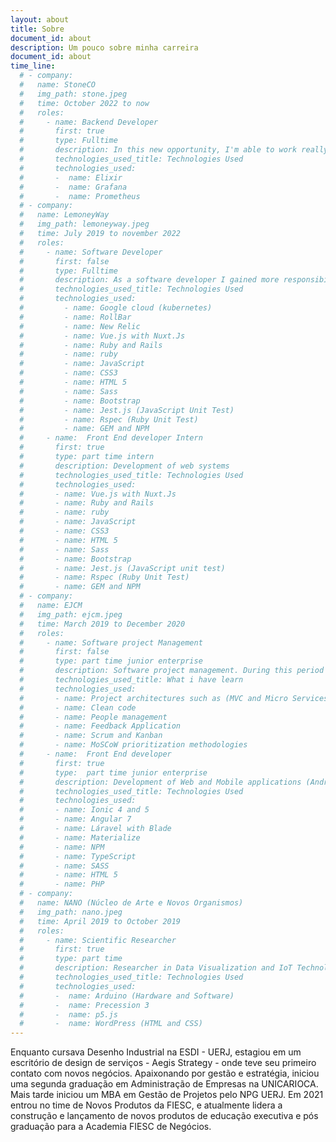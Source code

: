 ```yaml
---
layout: about
title: Sobre
document_id: about
description: Um pouco sobre minha carreira 
document_id: about
time_line:
  # - company: 
  #   name: StoneCO
  #   img_path: stone.jpeg
  #   time: October 2022 to now
  #   roles:
  #     - name: Backend Developer
  #       first: true
  #       type: Fulltime
  #       description: In this new opportunity, I'm able to work really deep on finances and improve my skills in functional programming with Elixir.
  #       technologies_used_title: Technologies Used
  #       technologies_used:
  #       -  name: Elixir
  #       -  name: Grafana
  #       -  name: Prometheus
  # - company: 
  #   name: LemoneyWay
  #   img_path: lemoneyway.jpeg
  #   time: July 2019 to november 2022
  #   roles:
  #     - name: Software Developer 
  #       first: false
  #       type: Fulltime 
  #       description: As a software developer I gained more responsibilities within the development team. I also maintaining knowledge of my previous position and learning new technologies
  #       technologies_used_title: Technologies Used
  #       technologies_used:
  #         - name: Google cloud (kubernetes)
  #         - name: RollBar
  #         - name: New Relic
  #         - name: Vue.js with Nuxt.Js
  #         - name: Ruby and Rails
  #         - name: ruby
  #         - name: JavaScript
  #         - name: CSS3
  #         - name: HTML 5
  #         - name: Sass
  #         - name: Bootstrap
  #         - name: Jest.js (JavaScript Unit Test)
  #         - name: Rspec (Ruby Unit Test)
  #         - name: GEM and NPM
  #     - name:  Front End developer Intern
  #       first: true
  #       type: part time intern
  #       description: Development of web systems
  #       technologies_used_title: Technologies Used
  #       technologies_used:
  #       - name: Vue.js with Nuxt.Js
  #       - name: Ruby and Rails
  #       - name: ruby
  #       - name: JavaScript
  #       - name: CSS3
  #       - name: HTML 5
  #       - name: Sass
  #       - name: Bootstrap
  #       - name: Jest.js (JavaScript unit test)
  #       - name: Rspec (Ruby Unit Test)
  #       - name: GEM and NPM
  # - company: 
  #   name: EJCM
  #   img_path: ejcm.jpeg
  #   time: March 2019 to December 2020
  #   roles:
  #     - name: Software project Management 
  #       first: false
  #       type: part time junior enterprise
  #       description: Software project management. During this period I was able to go deeper into
  #       technologies_used_title: What i have learn
  #       technologies_used:
  #       - name: Project architectures such as (MVC and Micro Services),
  #       - name: Clean code
  #       - name: People management
  #       - name: Feedback Application
  #       - name: Scrum and Kanban
  #       - name: MoSCoW prioritization methodologies
  #     - name:  Front End developer
  #       first: true
  #       type:  part time junior enterprise
  #       description: Development of Web and Mobile applications (Android and IOS)
  #       technologies_used_title: Technologies Used
  #       technologies_used:
  #       - name: Ionic 4 and 5
  #       - name: Angular 7
  #       - name: Láravel with Blade
  #       - name: Materialize
  #       - name: NPM
  #       - name: TypeScript
  #       - name: SASS
  #       - name: HTML 5
  #       - name: PHP
  # - company: 
  #   name: NANO (Núcleo de Arte e Novos Organismos)
  #   img_path: nano.jpeg
  #   time: April 2019 to October 2019
  #   roles:
  #     - name: Scientific Researcher
  #       first: true
  #       type: part time
  #       description: Researcher in Data Visualization and IoT Technologies (Internet of Things)
  #       technologies_used_title: Technologies Used
  #       technologies_used:
  #       -  name: Arduino (Hardware and Software)
  #       -  name: Precession 3
  #       -  name: p5.js
  #       -  name: WordPress (HTML and CSS)
---
```



Enquanto cursava Desenho Industrial na ESDI - UERJ, estagiou em um escritório de design de serviços - Aegis Strategy - onde teve seu primeiro contato com novos negócios. Apaixonando por gestão e estratégia, iniciou uma segunda graduação em Administração de Empresas na UNICARIOCA. Mais tarde iniciou um MBA em Gestão de Projetos pelo NPG UERJ. Em 2021 entrou no time de Novos Produtos da FIESC, e atualmente lidera a construção e lançamento de novos produtos de educação executiva e pós graduação para a Academia FIESC de Negócios.